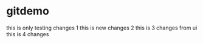 # gitdemo
this is only testing  changes 1
this is new changes 2
this is 3 changes from ui
this is 4 changes 
